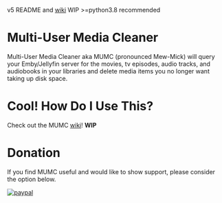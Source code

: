 v5 README and [wiki](https://github.com/terrelsa13/MUMC/wiki) WIP
\>=python3.8 recommended

# Multi-User Media Cleaner
Multi-User Media Cleaner aka MUMC (pronounced Mew-Mick) will query your Emby/Jellyfin server for the movies, tv episodes, audio tracks, and audiobooks in your libraries and delete media items you no longer want taking up disk space.

# Cool! How Do I Use This?
Check out the MUMC [wiki](https://github.com/terrelsa13/MUMC/wiki)! **WIP**

# Donation
If you find MUMC useful and would like to show support, please consider the option below.

[![paypal](https://www.paypalobjects.com/en_US/i/btn/btn_donateCC_LG.gif)](https://www.paypal.com/donate?hosted_button_id=4CFFHMJV3H4M2)